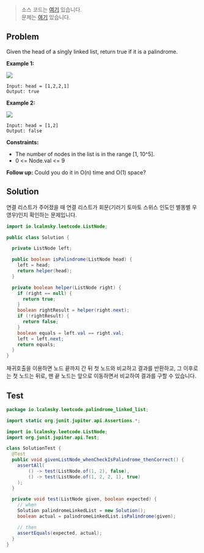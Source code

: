 > 소스 코드는 [여기](https://github.com/lcalmsky/leetcode/blob/master/src/main/java/io/lcalmsky/leetcode/palindrome_linked_list/Solution.java) 있습니다.  
> 문제는 [여기](https://leetcode.com/problems/palindrome-linked-list/) 있습니다.

## Problem

Given the head of a singly linked list, return true if it is a palindrome.

**Example 1:**

![](https://assets.leetcode.com/uploads/2021/03/03/pal1linked-list.jpg)

```text
Input: head = [1,2,2,1]
Output: true
```
**Example 2:**

![](https://assets.leetcode.com/uploads/2021/03/03/pal2linked-list.jpg)

```text
Input: head = [1,2]
Output: false
```

**Constraints:**

* The number of nodes in the list is in the range [1, 10^5].
* 0 <= Node.val <= 9


**Follow up:** Could you do it in O(n) time and O(1) space?


## Solution

연결 리스트가 주어졌을 때 연결 리스트가 회문(기러기 토마토 스위스 인도인 별똥별 우영우)인지 확인하는 문제입니다.

```java
import io.lcalmsky.leetcode.ListNode;

public class Solution {

  private ListNode left;

  public boolean isPalindrome(ListNode head) {
    left = head;
    return helper(head);
  }

  private boolean helper(ListNode right) {
    if (right == null) {
      return true;
    }
    boolean rightResult = helper(right.next);
    if (!rightResult) {
      return false;
    }
    boolean equals = left.val == right.val;
    left = left.next;
    return equals;
  }
}

```

재귀호출을 이용하면 노드 끝까지 간 뒤 첫 노드와 비교하고 결과를 반환하고, 그 이후로는 첫 노드는 뒤로, 맨 끝 노드는 앞으로 이동하면서 비교하여 결과를 구할 수 있습니다.

## Test

```java
package io.lcalmsky.leetcode.palindrome_linked_list;

import static org.junit.jupiter.api.Assertions.*;

import io.lcalmsky.leetcode.ListNode;
import org.junit.jupiter.api.Test;

class SolutionTest {
  @Test
  public void givenListNode_whenCheckIsPalindrome_thenCorrect() {
    assertAll(
        () -> test(ListNode.of(1, 2), false),
        () -> test(ListNode.of(1, 2, 2, 1), true)
    );
  }

  private void test(ListNode given, boolean expected) {
    // when
    Solution palindromeLinkedList = new Solution();
    boolean actual = palindromeLinkedList.isPalindrome(given);

    // then
    assertEquals(expected, actual);
  }
}
```